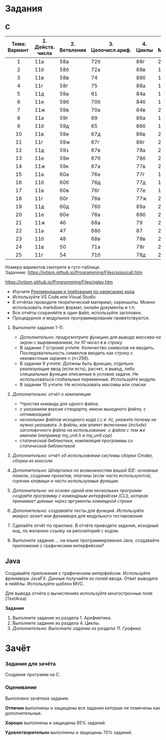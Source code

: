 # Задания

## С
| Тема: Вариант  | 1. Действ. числа | 2. Ветвления | 3. Целочисл.ариф. | 4. Циклы | 5. Массивы | 6. Влож. циклы | 7. Обработка Строк \* | 8. Матрицы |  | 9.  Функции \*\* |  | 10. Файлы \*\*\* |  | *11. Графика* | 12. Списки |  |
| :---: | ----- | ----- | ----- | ----- | ----- | ----- | ----- | ----- | :---- | ----- | :---- | ----- | :---- | ----- | ----- | :---- |
| 1 | 11а | 58а | 72б | 88г | 204 | 339е | 269а | 374а | 699 | 458 | 692а | 482 | 497 | 844а | 136а | 551в |
| 2 | 11б | 58б | 72а | 88в | 186 | 339д | 269б | 374б | 701а | 457 | 692б | 481 | 498б | 844б | 136б | 551б |
| 3 | 11в | 58в | 74 | 88б | 187 | 339г | 269в | 374в | 701б | 456 | 692в | 480в | 507а | 844в | 136в | 551а |
| 4 | 11г | 58г | 75 | 88а | 189 | 339в | 269г | 378а | 701в | 455 | 692г | 480б | 507б | 844г | 136г | 533в |
| 5 | 11д | 59а | 61 | 84а | 190 | 339б | 269д | 378б | 703 | 447 | 692д | 480а | 507в | 844д | 136д | 533б |
| 6 | 11е | 59б | 70б | 84б | 194 | 339а | 269е | 379а | 704 | 446 | 692е | 479 | 507г(а) | 844е | 136е | 533а |
| 7 | 11ж | 59в | 70а | 84в | 210 | 338е | 269ж | 379б | 711а | 445 | 692ж | 477 | 507г(б) | 870 | 136ж | 534в |
| 8 | 11а | 59г | 69 | 86а | 188 | 338д | 270а | 379в | 711б | 443 | 692з | 476 | 507г(в) | 900а | 136з | 534б |
| 9 | 11б | 59д | 65 | 86б | 199 | 338г | 270б | 379г | 698 | 442 | 692и | 474д | 512 | 900б | 136и | 545 |
| 10 | 11в | 59е | 67д | 86в | 200 | 338в | 270в | 379д | 697 | 441 | 692к | 474г | 516 | 900в | 136к | 541г |
| 11 | 11г | 59ж | 67г | 86г | 205 | 338б | 270г | 390а | 700а | 440в | 691а | 474в | 520 | 903 | 136л | 541в |
| 12 | 11д | 59з | 67в | 78а | 202б | 338а | 270д | 390б | 700б | 440б | 691б | 474б | 522 | 904 | 136м | 541б |
| 13 | 11е | 59и | 67б | 78б | 202а | 328 | 262а | 390в | 700в | 440а | 688 | 474а | 523а | 905 | 136н | 541а |
| 14 | 11ж | 59к | 67а | 77в | 203 | 334г | 262б | 390г | 702а | 439 | 689 | 473в | 523б | 906 | 136о | 538в |
| 15 | 11а | 60а | 76е | 77г | 198 | 334в | 263 | 393а | 702б | 435 | 690 | 473б | 525 | 846а | 137а | 538б |
| 16 | 11б | 60б | 76д | 77д | 197б | 334б | 264 | 393б | 705 | 434 | 687 | 473а | 527 | 846б | 137б | 538а |
| 17 | 11в | 60в | 76г | 77е | 197а | 334а | 266 | 393в | 708 | 433 | 684 | 472г | 516 | 846в | 137в | 535 |
| 18 | 11г | 60г | 76в | 77ж | 201з | 326 | 258 | 393г | 712 | 432 | 685 | 472в | 522 | 846г | 137г | 534г |
| 19 | 11д | 60д | 76б | 89а | 201ж | 325 | 259 | 397а | 697 | 431 | 683а | 472б | 507а | 846д | 137д | 534в |
| 20 | 11е | 60е | 76а | 89б | 201е | 322 | 257в | 397б | 699 | 430 | 683б | 472а | 507б | 846е | 137е | 534б |
| 21 | 11ж | 46 | 68а | 79 | 201д | 320 | 268 | 377 | 698 | 429 | 681 | 471д | 507в | 846ж | 156а | 534а |
| 22 | 11а | 47 | 68б | 87 | 201г | 335а | 257г | 382 | 704 | 427 | 680а | 471г | 507г(а) | 846з | 156б | 533в |
| 23 | 11б | 48 | 68в | 78в | 201в | 335б | 257д | 384 | 703 | 426 | 680б | 471в | 507г(б) | 846и | 148 | 533б |
| 24 | 11в | 50 | 71а | 78г | 201б | 335в | 260в | 388 | 701б | 425 | 679а | 471б | 507г(в) | 846к | 146 | 533а |
| 25 | 11г | 54 | 71б | 78д | 201а | 335г | 265 | 389 | 701в | 424 | 679б | 471а | 510в | 846л | 144а | 532 |

Номера вариантов смотрите в гугл-таблице.\
Задачник: https://ivtipm.github.io/Programming/Files/spisocall.htm

https://ivtipm.github.io/Programming/Files/oglav.htm


- Изучите [Рекомендации и требования по написанию кода](https://github.com/VetrovSV/OOP/blob/master/criteria.md)
- Используйте VS Code или Visual Studio
- В отчётах проводите теоретический материал, скриншоты. Можно использовать markdown формат, онлайн документы и т.п.
- Все отчёты сохраняйте в один файл, используйте заголовки.
- Процедурное и модульное программирование приветствуются.

1. Выполните задания 1-11.
    - *Дополнительно: предусмотрите функцию для вывода массива на экран с выравниванием, по 10 чисел в в строку*
    - В задании 7 (строки) учтите: Количество символов не вводить. Последовательность символов вводить как строку с неизвестным заранее n (n<256).
    - В задании 9 учтите: Должны быть функции, отдельно реализующие ввод (если есть), расчет, и вывод, либо специальные функции описанные в условие задачи. Не использоваться глобальные переменные. Используйте модули. 
    - В задании 10 учтите: Не использовать массивы или списки
1. *Дополнительно: отчёт о компиляции*
    - *простая команда для одного файла; 
    - *с указанием версии стандарта, имени выходного файла, с оптимизацией*
    - *нескольких файлов исходного кода (.c и .h), укажите почему не нужно указывать .h файлы, как влияет включение (include) заголовочного файла на использование .c файла с тем же именем (например my_unit.h и my_unit.cpp)*
    - *статической библиотеки, компиляция программы со статической библиотекой*
1. *Дополнительно: отчёт об использовании системы сборки Cmake, сборки из консоли* 
1. *Дополнительно: Шпаргалка по возможностям вашей IDE: основные панели, создание проектов, плагины (если часто используются), горячие клавиши и часто используемые функции.*
1. *Дополнительно: на основе одной или нескольких программ создайте программу с командным интерфейсом (CLI), которая принимает данные через аргументы командной строки*
1. *Дополнительно: создавайте тесты для функций. Используйте макрос assert или фреимворк для модульного тестирования*
1. Сделайте отчёт по практике. В отчёте приводите задания, исходный код, по желанию ссылку на репозиторий с кодом.


1. Выполните задания ... на языке программирования Java, создавайте приложения с графическим интерфейсом?

## Java
Создавайте приложения с графическим интерфейсом. Используйте фреимворк JavaFX.
Данные получайте из полей ввода. Ответ выводите в лейблы.
Используйте шаблон MVC.

Для вывода отчёта о вычислениях используйте многострочные поля (TextArea)

**Задания**
1. Выполните задание из раздела 1. Арифметика.
1. Выполните задание из раздела 4. Циклы.
1. *Дополнительно: Выполните задание из раздела 11. Графика.*



# Зачёт

### Задание для зачёта 
Создание программ на C.

### Оценивание
Выполнено зачётное задание.

**Отлично** выполнены и защищены все задания которые не помечены как дополнительные.

**Хорошо** выполнены и защищены 85% заданий.

**Удовлетворительно** выполнены и защищены 70% заданий.






